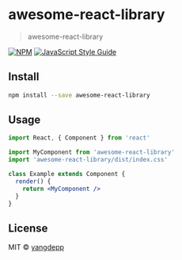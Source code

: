 # awesome-react-library

> awesome-react-library

[![NPM](https://img.shields.io/npm/v/awesome-react-library.svg)](https://www.npmjs.com/package/awesome-react-library) [![JavaScript Style Guide](https://img.shields.io/badge/code_style-standard-brightgreen.svg)](https://standardjs.com)

## Install

```bash
npm install --save awesome-react-library
```

## Usage

```jsx
import React, { Component } from 'react'

import MyComponent from 'awesome-react-library'
import 'awesome-react-library/dist/index.css'

class Example extends Component {
  render() {
    return <MyComponent />
  }
}
```

## License

MIT © [yangdepp](https://github.com/yangdepp)
